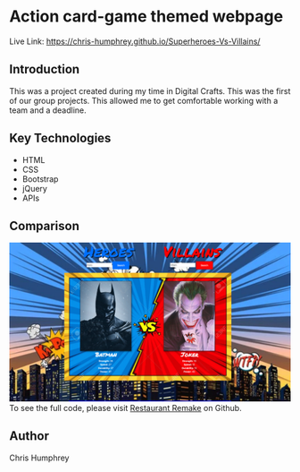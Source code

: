 <h1>Action card-game themed webpage</h1>

Live Link: https://chris-humphrey.github.io/Superheroes-Vs-Villains/

<h2>Introduction</h2>
This was a project created during my time in Digital Crafts. This was the first of our group projects. This allowed me to get comfortable working with a team and a deadline.

## Key Technologies
 * HTML
 * CSS
 * Bootstrap
 * jQuery
 * APIs

<h2>Comparison</h2>
<img src="img-5.jpg" style="width= 30px">
To see the full code, please visit <a href="https://github.com/Chris-Humphrey/Burger-Restaurant-Remake">Restaurant Remake</a> on Github.

<h2>Author</h2>
Chris Humphrey
